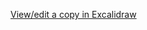 [View/edit a copy in Excalidraw](https://excalidraw.com/#json=wIL-5l0Ukes5ASiCUowPs,rBN7fe1DZPhmvvQ3yQbu_Q)
